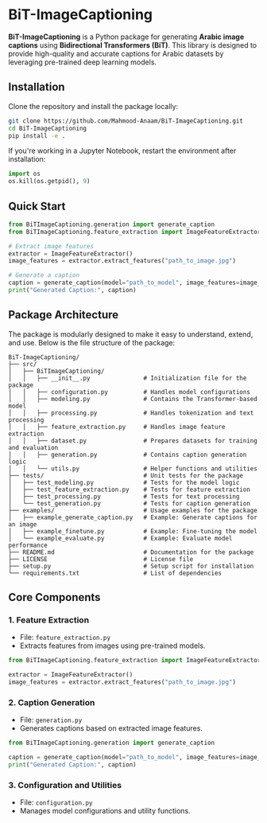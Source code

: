 # BiT-ImageCaptioning

**BiT-ImageCaptioning** is a Python package for generating **Arabic image captions** using **Bidirectional Transformers (BiT)**. This library is designed to provide high-quality and accurate captions for Arabic datasets by leveraging pre-trained deep learning models.


## Installation

Clone the repository and install the package locally:

```bash
git clone https://github.com/Mahmood-Anaam/BiT-ImageCaptioning.git
cd BiT-ImageCaptioning
pip install -e .
```

If you're working in a Jupyter Notebook, restart the environment after installation:

```python
import os
os.kill(os.getpid(), 9)
```



## Quick Start

```python
from BiTImageCaptioning.generation import generate_caption
from BiTImageCaptioning.feature_extraction import ImageFeatureExtractor

# Extract image features
extractor = ImageFeatureExtractor()
image_features = extractor.extract_features("path_to_image.jpg")

# Generate a caption
caption = generate_caption(model="path_to_model", image_features=image_features)
print("Generated Caption:", caption)
```



## Package Architecture

The package is modularly designed to make it easy to understand, extend, and use. Below is the file structure of the package:

```plaintext
BiT-ImageCaptioning/
├── src/
│   ├── BiTImageCaptioning/
│   │   ├── __init__.py               # Initialization file for the package
│   │   ├── configuration.py          # Handles model configurations
│   │   ├── modeling.py               # Contains the Transformer-based model
│   │   ├── processing.py             # Handles tokenization and text processing
│   │   ├── feature_extraction.py     # Handles image feature extraction
│   │   ├── dataset.py                # Prepares datasets for training and evaluation
│   │   ├── generation.py             # Contains caption generation logic
│   │   └── utils.py                  # Helper functions and utilities
├── tests/                            # Unit tests for the package
│   ├── test_modeling.py              # Tests for the model logic
│   ├── test_feature_extraction.py    # Tests for feature extraction
│   ├── test_processing.py            # Tests for text processing
│   └── test_generation.py            # Tests for caption generation
├── examples/                         # Usage examples for the package
│   ├── example_generate_caption.py   # Example: Generate captions for an image
│   ├── example_finetune.py           # Example: Fine-tuning the model
│   └── example_evaluate.py           # Example: Evaluate model performance
├── README.md                         # Documentation for the package
├── LICENSE                           # License file
├── setup.py                          # Setup script for installation
└── requirements.txt                  # List of dependencies
```



## Core Components

### 1. Feature Extraction
- File: `feature_extraction.py`
- Extracts features from images using pre-trained models.

```python
from BiTImageCaptioning.feature_extraction import ImageFeatureExtractor

extractor = ImageFeatureExtractor()
image_features = extractor.extract_features("path_to_image.jpg")
```

### 2. Caption Generation
- File: `generation.py`
- Generates captions based on extracted image features.

```python
from BiTImageCaptioning.generation import generate_caption

caption = generate_caption(model="path_to_model", image_features=image_features)
print("Generated Caption:", caption)
```

### 3. Configuration and Utilities
- File: `configuration.py`
- Manages model configurations and utility functions.






